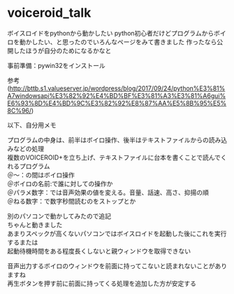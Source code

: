 # voiceroid_talk
ボイスロイドをpythonから動かしたい
python初心者だけどプログラムからボイロを動かしたい、と思ったのでいろんなページをみて書きました
作ったなら公開したほうが自分のためになるかなと

事前準備：pywin32をインストール

参考
(http://bttb.s1.valueserver.jp/wordpress/blog/2017/09/24/python%E3%81%A7windowsapi%E3%82%92%E4%BD%BF%E3%81%A3%E3%81%A6gui%E6%93%8D%E4%BD%9C%E3%82%92%E8%87%AA%E5%8B%95%E5%8C%96/)

以下、自分用メモ

プログラムの中身は、前半はボイロ操作、後半はテキストファイルからの読み込みなどの処理  
複数のVOICEROID+を立ち上げ、テキストファイルに台本を書くことで読んでくれるプログラム  
＠～：の間はボイロ操作  
＠ボイロの名前:で誰に対しての操作か  
＠パラメ数字：では音声効果の値を変える。音量、話速、高さ、抑揚の順  
＠ねる数字：で数字秒間読むのをストップとか  


別のパソコンで動かしてみたので追記  
ちゃんと動きました  
あまりスペックが高くないパソコンではボイスロイドを起動した後にこれを実行するまたは  
起動待機時間をある程度長くしないと親ウィンドウを取得できない

音声出力するボイロのウィンドウを前面に持ってこないと読まれないことがありますね  
再生ボタンを押す前に前面に持ってくる処理を追加した方が安定する

